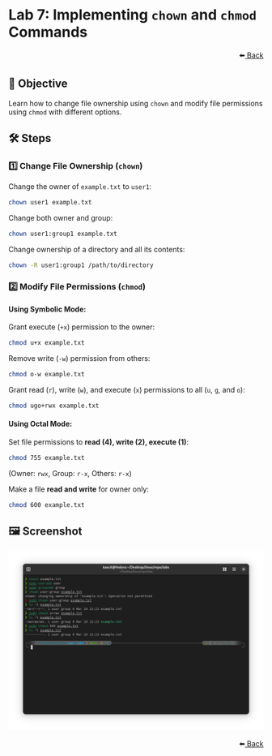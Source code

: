 # Lab 7: Implementing `chown` and `chmod` Commands

<div align="right">
    ⬅️<a href="../README.md"> Back</a>
</div>

## 📌 Objective
Learn how to change file ownership using `chown` and modify file permissions using `chmod` with different options.

## 🛠️ Steps

### 1️⃣ **Change File Ownership (`chown`)**
Change the owner of `example.txt` to `user1`:
```bash
chown user1 example.txt
```

Change both owner and group:
```bash
chown user1:group1 example.txt
```

Change ownership of a directory and all its contents:
```bash
chown -R user1:group1 /path/to/directory
```

### 2️⃣ **Modify File Permissions (`chmod`)**

#### **Using Symbolic Mode:**
Grant execute (`+x`) permission to the owner:
```bash
chmod u+x example.txt
```

Remove write (`-w`) permission from others:
```bash
chmod o-w example.txt
```

Grant read (`r`), write (`w`), and execute (`x`) permissions to all (`u`, `g`, and `o`):
```bash
chmod ugo+rwx example.txt
```

#### **Using Octal Mode:**
Set file permissions to **read (4), write (2), execute (1)**:
```bash
chmod 755 example.txt
```
(Owner: `rwx`, Group: `r-x`, Others: `r-x`)

Make a file **read and write** for owner only:
```bash
chmod 600 example.txt
```

## 🖼️ **Screenshot**
![Lab 7 Screenshot](lab7.png)

<div align="right">
    ⬅️<a href="../README.md"> Back</a>
</div>
